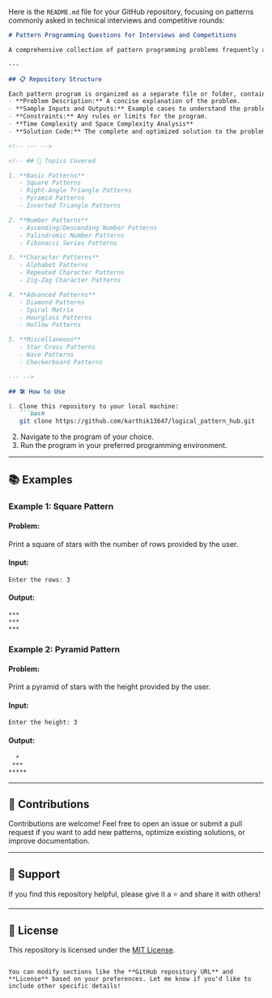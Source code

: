 Here is the `README.md` file for your GitHub repository, focusing on patterns commonly asked in technical interviews and competitive rounds:

````markdown
# Pattern Programming Questions for Interviews and Competitions

A comprehensive collection of pattern programming problems frequently asked in technical interviews and competitive programming. This repository aims to provide solutions to these problems in a well-structured manner, along with detailed explanations and sample inputs/outputs.

---

## 📋 Repository Structure

Each pattern program is organized as a separate file or folder, containing:
- **Problem Description:** A concise explanation of the problem.
- **Sample Inputs and Outputs:** Example cases to understand the problem better.
- **Constraints:** Any rules or limits for the program.
- **Time Complexity and Space Complexity Analysis**
- **Solution Code:** The complete and optimized solution to the problem.

<!-- --- -->

<!-- ## 📌 Topics Covered

1. **Basic Patterns**
   - Square Patterns
   - Right-Angle Triangle Patterns
   - Pyramid Patterns
   - Inverted Triangle Patterns

2. **Number Patterns**
   - Ascending/Descending Number Patterns
   - Palindromic Number Patterns
   - Fibonacci Series Patterns

3. **Character Patterns**
   - Alphabet Patterns
   - Repeated Character Patterns
   - Zig-Zag Character Patterns

4. **Advanced Patterns**
   - Diamond Patterns
   - Spiral Matrix
   - Hourglass Patterns
   - Hollow Patterns

5. **Miscellaneous**
   - Star Cross Patterns
   - Wave Patterns
   - Checkerboard Patterns

--- -->

## 🛠 How to Use

1. Clone this repository to your local machine:
   ```bash
   git clone https://github.com/karthik13647/logical_pattern_hub.git
````

2. Navigate to the program of your choice.
3. Run the program in your preferred programming environment.

---

## 📚 Examples

### **Example 1: Square Pattern**

#### Problem:

Print a square of stars with the number of rows provided by the user.

#### Input:

```
Enter the rows: 3
```

#### Output:

```
***
***
***
```

### **Example 2: Pyramid Pattern**

#### Problem:

Print a pyramid of stars with the height provided by the user.

#### Input:

```
Enter the height: 3
```

#### Output:

```
  *
 ***
*****
```

---

## 🚀 Contributions

Contributions are welcome! Feel free to open an issue or submit a pull request if you want to add new patterns, optimize existing solutions, or improve documentation.

---

## 🌟 Support

If you find this repository helpful, please give it a ⭐️ and share it with others!

---

## 📜 License

This repository is licensed under the [MIT License](LICENSE).

```

You can modify sections like the **GitHub repository URL** and **License** based on your preferences. Let me know if you'd like to include other specific details!
```
